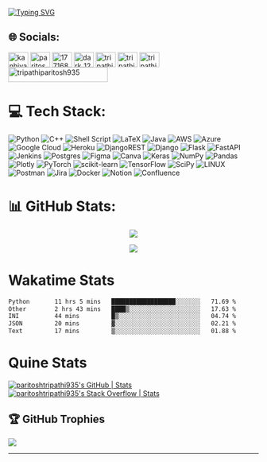 [![Typing SVG](http://readme-typing-svg.herokuapp.com?color=5CD8F7&center=true&vCenter=true&lines=Whatsup%2C+I'm+Paritosh!+%F0%9F%91%8B)](https://git.io/typing-svg)
## 🌐 Socials:
<p align="left">
<a href="https://twitter.com/kanhiya_0w0" target="blank"><img align="center" src="https://raw.githubusercontent.com/rahuldkjain/github-profile-readme-generator/master/src/images/icons/Social/twitter.svg" alt="kanhiya_0w0" height="30" width="40" /></a>
<a href="https://linkedin.com/in/paritosh-tripathi-social" target="blank"><img align="center" src="https://raw.githubusercontent.com/rahuldkjain/github-profile-readme-generator/master/src/images/icons/Social/linked-in-alt.svg" alt="paritosh-tripathi-social" height="30" width="40" /></a>
<a href="https://stackoverflow.com/users/17716873" target="blank"><img align="center" src="https://raw.githubusercontent.com/rahuldkjain/github-profile-readme-generator/master/src/images/icons/Social/stack-overflow.svg" alt="17716873" height="30" width="40" /></a>
<a href="https://www.codechef.com/users/dark_1231" target="blank"><img align="center" src="https://cdn.jsdelivr.net/npm/simple-icons@3.1.0/icons/codechef.svg" alt="dark_1231" height="30" width="40" /></a>
<a href="https://www.hackerrank.com/tripathiparitos1" target="blank"><img align="center" src="https://raw.githubusercontent.com/rahuldkjain/github-profile-readme-generator/master/src/images/icons/Social/hackerrank.svg" alt="tripathiparitos1" height="30" width="40" /></a>
<a href="https://www.leetcode.com/tripathiparitosh935" target="blank"><img align="center" src="https://raw.githubusercontent.com/rahuldkjain/github-profile-readme-generator/master/src/images/icons/Social/leet-code.svg" alt="tripathiparitosh935" height="30" width="40" /></a>
<a href="https://www.hackerearth.com/tripathiparitosh935" target="blank"><img align="center" src="https://raw.githubusercontent.com/rahuldkjain/github-profile-readme-generator/master/src/images/icons/Social/hackerearth.svg" alt="tripathiparitosh935" height="30" width="40" /></a>
<a href="https://visitcount.itsvg.in"> <img align="center" src="https://visitcount.itsvg.in/api?id=paritoshtripathi935&label=Profile%20Views&icon=6&pretty=false" alt="tripathiparitosh935" height="30" width="200" /></a>
</p>

# 💻 Tech Stack:
![Python](https://img.shields.io/badge/python-3670A0?style=for-the-badge&logo=python&logoColor=ffdd54) ![C++](https://img.shields.io/badge/c++-%2300599C.svg?style=for-the-badge&logo=c%2B%2B&logoColor=white) ![Shell Script](https://img.shields.io/badge/shell_script-%23121011.svg?style=for-the-badge&logo=gnu-bash&logoColor=white) ![LaTeX](https://img.shields.io/badge/latex-%23008080.svg?style=for-the-badge&logo=latex&logoColor=white) ![Java](https://img.shields.io/badge/java-%23ED8B00.svg?style=for-the-badge&logo=java&logoColor=white) ![AWS](https://img.shields.io/badge/AWS-%23FF9900.svg?style=for-the-badge&logo=amazon-aws&logoColor=white) ![Azure](https://img.shields.io/badge/azure-%230072C6.svg?style=for-the-badge&logo=azure-devops&logoColor=white) ![Google Cloud](https://img.shields.io/badge/Google%20Cloud-%234285F4.svg?style=for-the-badge&logo=google-cloud&logoColor=white) ![Heroku](https://img.shields.io/badge/heroku-%23430098.svg?style=for-the-badge&logo=heroku&logoColor=white) ![DjangoREST](https://img.shields.io/badge/DJANGO-REST-ff1709?style=for-the-badge&logo=django&logoColor=white&color=ff1709&labelColor=gray) ![Django](https://img.shields.io/badge/django-%23092E20.svg?style=for-the-badge&logo=django&logoColor=white) ![Flask](https://img.shields.io/badge/flask-%23000.svg?style=for-the-badge&logo=flask&logoColor=white) ![FastAPI](https://img.shields.io/badge/FastAPI-005571?style=for-the-badge&logo=fastapi) ![Jenkins](https://img.shields.io/badge/jenkins-%232C5263.svg?style=for-the-badge&logo=jenkins&logoColor=white) ![Postgres](https://img.shields.io/badge/postgres-%23316192.svg?style=for-the-badge&logo=postgresql&logoColor=white) 	![Figma](https://img.shields.io/badge/figma-%23F24E1E.svg?style=for-the-badge&logo=figma&logoColor=white) ![Canva](https://img.shields.io/badge/Canva-%2300C4CC.svg?style=for-the-badge&logo=Canva&logoColor=white) ![Keras](https://img.shields.io/badge/Keras-%23D00000.svg?style=for-the-badge&logo=Keras&logoColor=white) ![NumPy](https://img.shields.io/badge/numpy-%23013243.svg?style=for-the-badge&logo=numpy&logoColor=white) ![Pandas](https://img.shields.io/badge/pandas-%23150458.svg?style=for-the-badge&logo=pandas&logoColor=white) ![Plotly](https://img.shields.io/badge/Plotly-%233F4F75.svg?style=for-the-badge&logo=plotly&logoColor=white) ![PyTorch](https://img.shields.io/badge/PyTorch-%23EE4C2C.svg?style=for-the-badge&logo=PyTorch&logoColor=white) ![scikit-learn](https://img.shields.io/badge/scikit--learn-%23F7931E.svg?style=for-the-badge&logo=scikit-learn&logoColor=white) ![TensorFlow](https://img.shields.io/badge/TensorFlow-%23FF6F00.svg?style=for-the-badge&logo=TensorFlow&logoColor=white) ![SciPy](https://img.shields.io/badge/SciPy-%230C55A5.svg?style=for-the-badge&logo=scipy&logoColor=%white) ![LINUX](https://img.shields.io/badge/Linux-FCC624?style=for-the-badge&logo=linux&logoColor=black) ![Postman](https://img.shields.io/badge/Postman-FF6C37?style=for-the-badge&logo=postman&logoColor=white) ![Jira](https://img.shields.io/badge/jira-%230A0FFF.svg?style=for-the-badge&logo=jira&logoColor=white) ![Docker](https://img.shields.io/badge/docker-%230db7ed.svg?style=for-the-badge&logo=docker&logoColor=white) ![Notion](https://img.shields.io/badge/Notion-%23000000.svg?style=for-the-badge&logo=notion&logoColor=white) ![Confluence](https://img.shields.io/badge/confluence-%23172BF4.svg?style=for-the-badge&logo=confluence&logoColor=white)
# 📊 GitHub Stats:
<p align="center">
    <img src="https://streak-stats.demolab.com?user=ParitoshTripathi935&theme=tokyonight_duo&border_radius=6.4"/>
</p>

<p align="center">
    <img src="https://github-readme-activity-graph.vercel.app/graph?username=paritoshtripathi935&theme=github-compact"/>
</p>

# Wakatime Stats
<!--START_SECTION:waka-->

```txt
Python       11 hrs 5 mins   ██████████████████░░░░░░░   71.69 %
Other        2 hrs 43 mins   ████▒░░░░░░░░░░░░░░░░░░░░   17.63 %
INI          44 mins         █▒░░░░░░░░░░░░░░░░░░░░░░░   04.74 %
JSON         20 mins         ▓░░░░░░░░░░░░░░░░░░░░░░░░   02.21 %
Text         17 mins         ▒░░░░░░░░░░░░░░░░░░░░░░░░   01.88 %
```

<!--END_SECTION:waka-->


# Quine Stats
[![paritoshtripathi935's GitHub | Stats](https://stats.quine.sh/paritoshtripathi935/github?theme=dark)](https://quine.sh?utm_source=widgets&utm_campaign=paritoshtripathi935) [![paritoshtripathi935's Stack Overflow | Stats](https://stats.quine.sh/paritoshtripathi935/stack-overflow?theme=dark)](https://quine.sh?utm_source=widgets&utm_campaign=paritoshtripathi935)

## 🏆 GitHub Trophies
![](https://github-profile-trophy.vercel.app/?username=paritoshtripathi935&theme=radical&no-frame=false&no-bg=true&margin-w=4)

---
